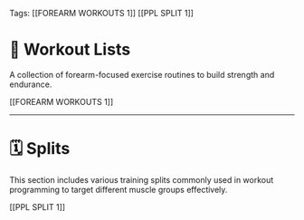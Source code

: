 Tags: [[FOREARM WORKOUTS 1]] [[PPL SPLIT 1]]

# 💪 Workout Lists  

A collection of forearm-focused exercise routines to build strength and endurance.

[[FOREARM WORKOUTS 1]]  

---

# 🗓️ Splits  

This section includes various training splits commonly used in workout programming to target different muscle groups effectively.  

[[PPL SPLIT 1]]
